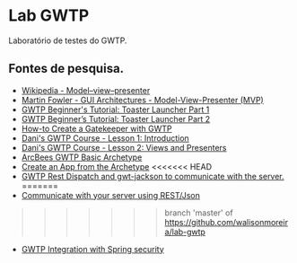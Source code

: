# Lab GWTP

Laboratório de testes do GWTP. 

## Fontes de pesquisa.

* [Wikipedia - Model–view–presenter](https://en.wikipedia.org/wiki/Model%E2%80%93view%E2%80%93presenter)
* [Martin Fowler - GUI Architectures - Model-View-Presenter (MVP)](http://www.martinfowler.com/eaaDev/uiArchs.html#Model-view-presentermvp)
* [GWTP Beginner's Tutorial: Toaster Launcher Part 1](http://blog.arcbees.com/2015/09/02/gwtp-beginners-tutorial/)
* [GWTP Beginner’s Tutorial: Toaster Launcher Part 2](http://blog.arcbees.com/2015/10/27/gwtp-beginners-tutorial-toaster-launcher-part-2/)
* [How-to Create a Gatekeeper with GWTP](https://www.youtube.com/watch?v=RPQkIb5_oD0)
* [Dani's GWTP Course - Lesson 1: Introduction](https://www.youtube.com/watch?v=3pNqrZGvBKM)
* [Dani's GWTP Course - Lesson 2: Views and Presenters](https://www.youtube.com/watch?v=taGZhV-Z0vQ)
* [ArcBees GWTP Basic Archetype](https://github.com/ArcBees/ArcBees-archetypes/tree/master/archetypes/gwtp-basic)
* [Create an App from the Archetype](http://dev.arcbees.com/gwtp/get-started/)
<<<<<<< HEAD
* [GWTP Rest Dispatch and gwt-jackson to communicate with the server.](https://github.com/nmorel/gwt-jackson/tree/master/examples/gwtp)
=======
* [Communicate with your server using REST/Json](https://github.com/nmorel/gwt-jackson)
>>>>>>> branch 'master' of https://github.com/walisonmoreira/lab-gwtp
* [GWTP Integration with Spring security](https://github.com/imrabti/gwtp-spring-security)
